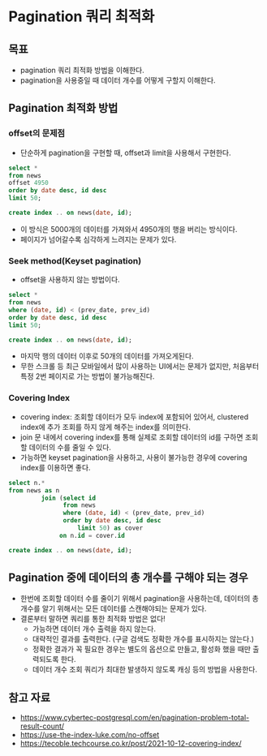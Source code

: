 # Pagination 쿼리 최적화

## 목표

- pagination 쿼리 최적화 방법을 이해한다.
- pagination을 사용중일 때 데이터 개수를 어떻게 구할지 이해한다.

## Pagination 최적화 방법

### offset의 문제점

- 단순하게 pagination을 구현할 때, offset과 limit을 사용해서 구현한다.

```sql
select *
from news
offset 4950
order by date desc, id desc
limit 50;

create index .. on news(date, id);
```

- 이 방식은 5000개의 데이터를 가져와서 4950개의 행을 버리는 방식이다.
- 페이지가 넘어갈수록 심각하게 느려지는 문제가 있다.

### Seek method(Keyset pagination)

- offset을 사용하지 않는 방법이다.

```sql
select *
from news
where (date, id) < (prev_date, prev_id)
order by date desc, id desc
limit 50;

create index .. on news(date, id);
```

- 마지막 행의 데이터 이후로 50개의 데이터를 가져오게된다.
- 무한 스크롤 등 최근 모바일에서 많이 사용하는 UI에서는 문제가 없지만, 처음부터 특정 2번 페이지로 가는 방법이 불가능해진다.

### Covering Index

- covering index: 조회할 데이터가 모두 index에 포함되어 있어서, clustered index에 추가 조회를 하지 않게 해주는 index를 의미한다.
- join 문 내에서 covering index를 통해 실제로 조회할 데이터의 id를 구하면 조회할 데이터의 수를 줄일 수 있다.
- 가능하면 keyset pagination을 사용하고, 사용이 불가능한 경우에 covering index를 이용하면 좋다.

```sql
select n.*  
from news as n  
         join (select id  
               from news  
               where (date, id) < (prev_date, prev_id)
               order by date desc, id desc  
                   limit 50) as cover  
              on n.id = cover.id

create index .. on news(date, id);
```

## Pagination 중에 데이터의 총 개수를 구해야 되는 경우

- 한번에 조회할 데이터 수를 줄이기 위해서 pagination을 사용하는데, 데이터의 총 개수를 알기 위해서는 모든 데이터를 스캔해야되는 문제가 있다.
- 결론부터 말하면 쿼리를 통한 최적화 방법은 없다!
	- 가능하면 데이터 개수 출력을 하지 않는다.
	- 대략적인 결과를 출력한다. (구글 검색도 정확한 개수를 표시하지는 않는다.)
	- 정확한 결과가 꼭 필요한 경우는 별도의 옵션으로 만들고, 활성화 했을 때만 출력되도록 한다.
	- 데이터 개수 조회 쿼리가 최대한 발생하지 않도록 캐싱 등의 방법을 사용한다.

## 참고 자료

- https://www.cybertec-postgresql.com/en/pagination-problem-total-result-count/
- https://use-the-index-luke.com/no-offset
- https://tecoble.techcourse.co.kr/post/2021-10-12-covering-index/

